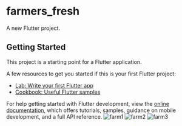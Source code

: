 # farmers_fresh

A new Flutter project.

## Getting Started

This project is a starting point for a Flutter application.

A few resources to get you started if this is your first Flutter project:

- [Lab: Write your first Flutter app](https://docs.flutter.dev/get-started/codelab)
- [Cookbook: Useful Flutter samples](https://docs.flutter.dev/cookbook)

For help getting started with Flutter development, view the
[online documentation](https://docs.flutter.dev/), which offers tutorials,
samples, guidance on mobile development, and a full API reference.
![farm1](https://user-images.githubusercontent.com/56146545/202694292-ca4e9cdd-cf32-4ca9-bf7b-749da877f9bf.png)
![farm2](https://user-images.githubusercontent.com/56146545/202694302-004f4522-9f2a-46b8-a5bb-e44952e1b938.png)
![farm3](https://user-images.githubusercontent.com/56146545/202694322-7faa2383-91aa-4bff-b8b5-dab8955de41b.png)
